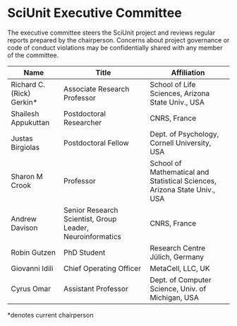 # SciUnit Executive Committee

The executive committee steers the SciUnit project and reviews regular reports prepared by the chairperson.
Concerns about project governance or code of conduct violations may be confidentially shared with any member of the committee.

| Name  | Title | Affiliation |
|---|---|---|
| Richard C. (Rick) Gerkin* | Associate Research Professor | School of Life Sciences, Arizona State Univ., USA |
| Shailesh Appukuttan | Postdoctoral Researcher | CNRS, France |
| Justas Birgiolas | Postdoctoral Fellow | Dept. of Psychology, Cornell University, USA |
| Sharon M Crook | Professor | School of Mathematical and Statistical Sciences, Arizona State Univ., USA |
| Andrew Davison | Senior Research Scientist, Group Leader, Neuroinformatics | CNRS, France |
| Robin Gutzen | PhD Student | Research Centre Jülich, Germany |
| Giovanni Idili | Chief Operating Officer | MetaCell, LLC, UK |
| Cyrus Omar | Assistant Professor | Dept. of Computer Science, Univ. of Michigan, USA |

*denotes current chairperson
